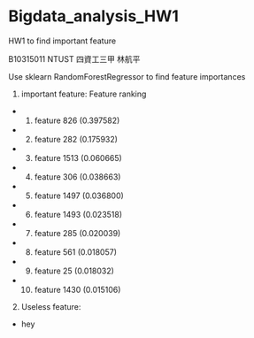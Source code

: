 # Bigdata_analysis_HW1
HW1 to find important feature

B10315011 NTUST 四資工三甲 林航平

Use sklearn RandomForestRegressor to find feature importances

1. important feature: Feature ranking
 * 1. feature 826 (0.397582)
 * 2. feature 282 (0.175932)
 * 3. feature 1513 (0.060665)
 * 4. feature 306 (0.038663)
 * 5. feature 1497 (0.036800)
 * 6. feature 1493 (0.023518)
 * 7. feature 285 (0.020039)
 * 8. feature 561 (0.018057)
 * 9. feature 25 (0.018032)
 * 10. feature 1430 (0.015106)
2. Useless feature:
  * hey
